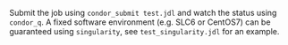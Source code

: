 Submit the job using `condor_submit test.jdl` and watch the status using `condor_q`.
A fixed software environment (e.g. SLC6 or CentOS7) can be guaranteed using `singularity`,
see `test_singularity.jdl` for an example. 
